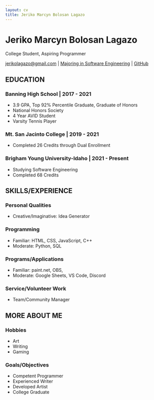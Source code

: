```yaml
---
layout: cv
title: Jeriko Marcyn Bolosan Lagazo
---
```

# Jeriko Marcyn Bolosan Lagazo
College Student, Aspiring Programmer

<div id="webaddress">
<a href="jerikolagazo@gmail.com">jerikolagazo@gmail.com</a>
| <a href="https://www.byui.edu/majors/software-engineering-bs">Majoring in Software Engineering</a>
| <a href="https://github.com/LagazoLabs">GitHub</a>
</div>

<!-- https://www.monique.tech/the-art-of-markdown -->

## EDUCATION

### Banning High School | 2017 - 2021
- 3.9 GPA, Top 92% Percentile Graduate, Graduate of Honors
- National Honors Society
- 4 Year AVID Student
- Varsity Tennis Player
### Mt. San Jacinto College | 2019 - 2021
- Completed 26 Credits through Dual Enrollment
### Brigham Young University-Idaho | 2021 - Present
- Studying Software Engineering
- Completed 68 Credits

## SKILLS/EXPERIENCE

### Personal Qualities
- Creative/Imaginative: Idea Generator
### Programming
- Familiar: HTML, CSS, JavaScript, C++
- Moderate: Python, SQL
### Programs/Applications
- Familiar: paint.net, OBS,
- Moderate: Google Sheets, VS Code, Discord
### Service/Volunteer Work 
- Team/Community Manager

## MORE ABOUT ME

### Hobbies
- Art
- Writing
- Gaming
### Goals/Objectives
- Competent Programmer
- Experienced Writer
- Developed Artist
- College Graduate

<!-- ### Footer

Last updated: March 2023 -->


